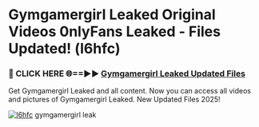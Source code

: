 # Gymgamergirl Leaked Original Videos 0nlyFans Leaked - Files Updated! (l6hfc)

<h3>🔴 CLICK HERE 🌐==►► <a href="https://tinyurl.com/x26r9saj" rel="nofollow">Gymgamergirl Leaked Updated Files</a></h3>

Get Gymgamergirl Leaked and all content. Now you can access all videos and pictures of Gymgamergirl Leaked. New Updated Files 2025!

[![l6hfc](https://i.imgur.com/LkgZPqh.gif)](https://tinyurl.com/x26r9saj)
gymgamergirl leak